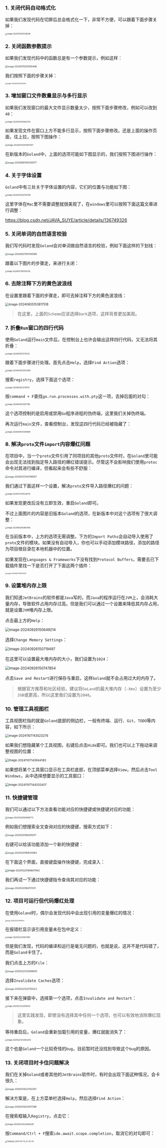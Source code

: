 ### 1. 关闭代码自动格式化

如果我们发现代码在切屏后总会格式化一下，非常不方便，可以跟着下面步骤关掉：

<img src="image/image-20240315201348246.png" alt="image-20240315201348246" style="zoom:40%;" />

### 2. 关闭函数参数提示

如果我们发现代码中的函数总是有一个参数提示，例如这样：

<img src="image/image-20240315201550446.png" alt="image-20240315201550446" style="zoom:50%;" />

我们按照下面的步骤关掉：

<img src="image/image-20240315201639330.png" alt="image-20240315201639330" style="zoom: 33%;" />

### 3. 增加窗口文件数量显示与多行显示

如果我们发现窗口的最大文件显示数量太少，按照下面步骤修改，例如可以改到`40`：

<img src="image/image-20240315201842739.png" alt="image-20240315201842739" style="zoom:40%;" />

如果发现文件在窗口上方不能多行显示，按照下面步骤修改。还是上面的操作页面，往上拉，按照下图操作：

<img src="image/image-20240315201947507.png" alt="image-20240315201947507" style="zoom:45%;" />

在新版本的`Goland`中，上面的选项可能如下图显示的，我们按照下图进行操作：

<img src="image/image-20240801144335577.png" alt="image-20240801144335577" style="zoom:50%;" />

### 4. 关于字体设置

`Goland`中有三处关于字体设置的内容，它们的位置与功能如下图：

<img src="image/image-20240315202704748.png" alt="image-20240315202704748" style="zoom:40%;" />

这里字体在`Mac`里不需要调整就很美观了，在`windows`里可以按照下面这篇文章进行调整：

https://blog.csdn.net/JAVA_SUYE/article/details/136749326

### 5. 关闭单词的自然语言校验

我们写代码时发现`Goland`会对单词做自然语言的校验，例如下面这样的下划线：

<img src="image/image-20240527001350565.png" alt="image-20240527001350565" style="zoom:50%;" />

跟着以下图片的步骤走，来进行关闭：

<img src="image/image-20240527001543310.png" alt="image-20240527001543310" style="zoom:40%;" />

### 6. 去除注释下方的黄色波浪线

在设置里跟着下面的步骤走，即可去掉注释下方的黄色波浪线：

<img src="image/image-20240605153817518.png" alt="image-20240605153817518" style="zoom:70%;" />

> 在这里，上面的`Scheme`应该选择`Dark`选项，这样背景更加美观。

### 7. 折叠`Run`窗口的四行代码

使用`Goland`运行`main`文件后，在控制台上也许会输出这样四行代码，又无法将其折叠：

<img src="image/image-20240419212135123.png" alt="image-20240419212135123" style="zoom:40%;" />

跟着下面步骤进行处理。首先点击`Help`，选择`Find Action`选项：

<img src="image/image-20240419212503268.png" alt="image-20240419212503268" style="zoom:40%;" />

搜索`registry`，选择下面这个选项：

<img src="image/image-20240419212705511.png" alt="image-20240419212705511" style="zoom:40%;" />

按`command + F`查找`go.run.processes.with.pty`这一项，去掉后面的对勾：

<img src="image/image-20240419212937196.png" alt="image-20240419212937196" style="zoom:40%;" />

这个选项控制的是启用或禁用`Go`程序进程的伪终端，这里我们关掉伪终端。

再次运行`main`文件，查看控制台，发现这四行代码已经被隐藏了：

<img src="image/image-20240419213306969.png" alt="image-20240419213306969" style="zoom:40%;" />

### 8. 解决`proto`文件`import`内容爆红问题

在项目中，当一个`proto`文件引用了同项目的其他`proto`文件时，在`Goland`里可能会出现无法找到指定导入路径的爆红错误提示。尽管这不会影响我们使用`protoc`命令对其进行编译，但看起来会有些不舒服：

<img src="image/image-20240723143746557.png" alt="image-20240723143746557" style="zoom:50%;" />

我们通过下面这样一个设置，解决`proto`文件导入路径爆红的问题：

<img src="image/image-20240723145238710.png" alt="image-20240723145238710" style="zoom:40%;" />

如果发现更改后没有立即生效，重启`Goland`即可。

不过上面图片的内容是旧版本`Goland`的选项，在新版本中对这个选项有了很大调整：

<img src="image/image-20240812093654156.png" alt="image-20240812093654156" style="zoom:40%;" />

在当前版本中，上方的选项无需调整。下方的`Import Paths`会自动导入使用了`proto`文件的模块。如果没有自动导入，你也可以手动添加模块路径，添加的路径为项目根目录在本地机器中的位置。

如果发现在`Languages & Frameworks`下没有找到`Protocol Buffers`，需要去已下载插件里找一下是否打开了下面这两个插件：

<img src="image/image-20240827190442528.png" alt="image-20240827190442528" style="zoom:33%;" />

### 9. 设置堆内存上限

我们知道`JetBrains`的软件都是`Java`写的，而`Java`的程序运行在`JVM`上，会消耗大量内存，导致软件占用内存过高。但是我们可以通过一个设置来降低其内存占用，就是设置`JVM`堆内存上限。

点击最上方的`Help`：

<img src="image/image-20240926150649214.png" alt="image-20240926150649214" style="zoom:80%;" />

选择`Change Memory Settings`：

<img src="image/image-20240926150719497.png" alt="image-20240926150719497" style="zoom:80%;" />

在这里可以设置最大堆内存的大小，我们设置为`1024`：

<img src="image/image-20240926150747854.png" alt="image-20240926150747854" style="zoom:80%;" />

点击`Save and Restart`进行保存与重启，这样`Goland`就不会占用过大的内存了。

> 根据官方推荐和社区经验，建议将`GoLand`的最大堆内存（`-Xmx`）设置为至少`2GB`或更高，所以这里我们设置为`2048`。

### 10. 管理工具视图栏

工具视图栏指的就是`Goland`底部的侧边栏，一般有终端、运行、`Git`、`TODO`等内容，如下所示：

<img src="image/image-20241107143523276.png" alt="image-20241107143523276" style="zoom:70%;" />

如果我们想隐藏某个工具视图，右键后点击`Hide`即可。我们也可以上下拖动来调整视图的位置：

<img src="image/image-20241107143944183.png" alt="image-20241107143944183" style="zoom:67%;" />

如果想将某个工具窗口显示在工具栏底部，在顶部菜单选择`View`，然后点击`Tool Windows`，从中选择想要显示的工具窗口：

<img src="image/image-20241107144332407.png" alt="image-20241107144332407" style="zoom:67%;" />

### 11. 快捷键管理

我们可以通过以下方法查看功能对应的快捷键或快捷键对应的功能：

<img src="image/image-20241220163908773.png" alt="image-20241220163908773" style="zoom:45%;" />

例如我们想搜索全文查询对应的快捷键，搜索方式如下：

<img src="image/image-20241220164305071.png" alt="image-20241220164305071" style="zoom:50%;" />

右键可以给该功能添加一个新的快捷键：

<img src="image/image-20241220164525064.png" alt="image-20241220164525064" style="zoom:50%;" />

在下面这个界面，直接键盘操作快捷键，完成录入：

<img src="image/image-20241220164607942.png" alt="image-20241220164607942" style="zoom:55%;" />

我们再试一下通过快捷键指令查询其对应的功能：

<img src="image/image-20241220164701331.png" alt="image-20241220164701331" style="zoom:50%;" />

### 12. 项目可运行但代码爆红处理

在使用`Goland`时，偶尔会发现代码中会出现引用的变量爆红的情况：

<img src="image/image-20250221231404634.png" alt="image-20250221231404634" style="zoom:30%;" />

在报错栏显示该引用变量未在包中定义：

<img src="image/image-20250221231827995.png" alt="image-20250221231827995" style="zoom:40%;" />

但是我们发现，代码的编译和运行是毫无问题的，也就是说，这并不是代码错了，而是`Goland`卡住了。

我们点击上方的`File`：

<img src="image/image-20250221232906930.png" alt="image-20250221232906930" style="zoom:50%;" />

选择`Invalidate Caches`选项：

<img src="image/image-20250221232750223.png" alt="image-20250221232750223" style="zoom:50%;" />

接下来在弹窗中，选择第一个选项，点击`Invalidate and Restart`：

<img src="image/image-20250221232950513.png" alt="image-20250221232950513" style="zoom:40%;" />

> 这里实践发现，即使没有选择其中任何一个选项，也可以有效地消除爆红现象。

等待重启后，`Goland`会重新加载引用的变量，爆红就能消失了：

<img src="image/image-20250221233402264.png" alt="image-20250221233402264" style="zoom:40%;" />

这个也是`Goland`一个比较奇怪的`bug`，目前暂时还没找到导致这个`bug`的原因。

### 13. 关闭项目时卡住问题解决

我们在关掉`Goland`或者其他的`JetBrains`软件时，有时会出现下面这种情况，会卡很久：

<img src="image/image-20250314223152307.png" alt="image-20250314223152307" style="zoom:50%;" />

解决方案是，在上方菜单栏选择`Help`，然后选择`Find Action`：

<img src="image/image-20250314223517286.png" alt="image-20250314223517286" style="zoom:50%;" />

在搜索框输入`Registry`，点击它：

<img src="image/image-20250314223804297.png" alt="image-20250314223804297" style="zoom:45%;" />

按`Command/Ctrl + F`搜索`ide.await.scope.completion`，取消它的对勾即可：

<img src="image/Snipaste_2025-03-14_22-42-43.png" alt="Snipaste_2025-03-14_22-42-43" style="zoom:40%;" />
